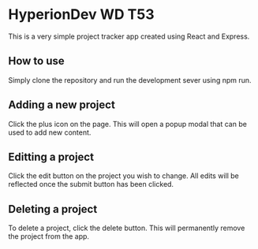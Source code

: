 # HyperionDev WD T53

This is a very simple project tracker app created using React and Express.

## How to use
Simply clone the repository and run the development sever using npm run.

## Adding a new project
Click the plus icon on the page. This will open a popup modal that can be used to add new content.

## Editting a project
Click the edit button on the project you wish to change. All edits will be reflected once the submit button has been clicked.

## Deleting a project
To delete a project, click the delete button. This will permanently remove the project from the app.
